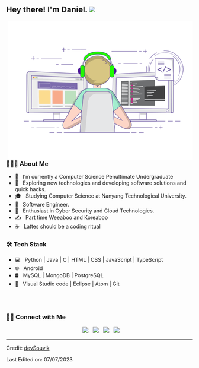 
        
<h2> Hey there! I'm Daniel. <img src="https://github.com/souvikguria98/souvikguria98/blob/master/Hi.gif" width="25"></h2>
<img align="right" alt="GIF" src="https://raw.githubusercontent.com/devSouvik/devSouvik/master/gif3.gif" width="500"/>

<h3> 👨🏻‍💻 About Me </h3>

- 🔭 &nbsp; I’m currently a Computer Science Penultimate Undergraduate
- 🤔 &nbsp; Exploring new technologies and developing software solutions and quick hacks.
- 🎓 &nbsp; Studying Computer Science at Nanyang Technological University.
- 💼 &nbsp; Software Engineer.
- 🌱 &nbsp; Enthusiast in Cyber Security and Cloud Technologies.
- ✍️ &nbsp; Part time Weeaboo and Koreaboo
- ☕ &nbsp; Lattes should be a coding ritual

<h3>🛠 Tech Stack</h3>

- 💻 &nbsp; Python | Java | C | HTML | CSS | JavaScript | TypeScript
- 🌐 &nbsp; Android 
- 🛢 &nbsp; MySQL | MongoDB | PostgreSQL
- 🔧 &nbsp; Visual Studio code | Eclipse | Atom | Git

<br>

<!-- ![souvik's Github Stats](https://github-readme-stats.vercel.app/api?username=devSouvik&show_icons=true&title_color=fff&icon_color=79ff97&text_color=9f9f9f&bg_color=151515) -->


</br>


<h3> 🤝🏻 Connect with Me </h3>

<p align="center">
&nbsp; <a href="#" target="_blank" rel="noopener noreferrer"><img src="https://img.icons8.com/plasticine/100/000000/twitter.png" width="50" /></a>  
&nbsp; <a href="#" target="_blank" rel="noopener noreferrer"><img src="https://img.icons8.com/plasticine/100/000000/instagram-new.png" width="50" /></a>  
&nbsp; <a href="https://www.linkedin.com/in/danieltaysg/" target="_blank" rel="noopener noreferrer"><img src="https://img.icons8.com/plasticine/100/000000/linkedin.png" width="50" /></a>
&nbsp; <a href="mailto:danielonline170600@outlook.com" target="_blank" rel="noopener noreferrer"><img src="https://img.icons8.com/plasticine/100/000000/gmail.png"  width="50" /></a>
</p>


----
Credit: [devSouvik](https://github.com/devSouvik)

Last Edited on: 07/07/2023

<!---
DanielxDante/DanielxDante is a ✨ special ✨ repository because its `README.md` (this file) appears on your GitHub profile.
You can click the Preview link to take a look at your changes.
--->
